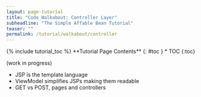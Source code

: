 ```yaml
---
layout: page-tutorial
title: "Code Walkabout: Controller Layer"
subheadline: "The Simple Affable Bean Tutorial"
teaser: ""
permalink: /tutorial/walkabout/controller
---
```

<div class="row t30">

<div class="medium-8 columns{% if page.sidebar == NULL %} medium-offset-2 end{% endif %}{% if page.sidebar == "left" %} medium-push-4{% endif %}" markdown="1">
<div class="panel radius" markdown="1">
{% include tutorial_toc %}
**Tutorial Page Contents**
{: #toc }
*  TOC
{:toc}
</div>
</div><!-- /.medium-4.columns -->



<div class="medium-8 medium-pull-4 columns" markdown="1">



</div><!-- /.medium-8.columns -->
</div><!-- /.row -->


(work in progress) 

 - JSP is the template language
 - ViewModel simplifies JSPs making them readable
 - GET vs POST, pages and controllers
